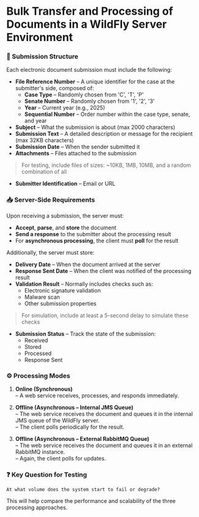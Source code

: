 # Bulk Transfer and Processing of Documents in a WildFly Server Environment

### 📄 Submission Structure
Each electronic document submission must include the following:

- **File Reference Number** – A unique identifier for the case at the submitter's side, composed of:
  - **Case Type** – Randomly chosen from 'C', 'T', 'P'
  - **Senate Number** – Randomly chosen from '1', '2', '3'
  - **Year** – Current year (e.g., 2025)
  - **Sequential Number** – Order number within the case type, senate, and year
- **Subject** – What the submission is about (max 2000 characters)
- **Submission Text** – A detailed description or message for the recipient (max 32KB characters)
- **Submission Date** – When the sender submitted it
- **Attachments** – Files attached to the submission

> For testing, include files of sizes: ~10KB, 1MB, 10MB, and a random combination of all

- **Submitter Identification** – Email or URL

### 📥 Server-Side Requirements
Upon receiving a submission, the server must:

- **Accept**, **parse**, and **store** the document
- **Send a response** to the submitter about the processing result
- For **asynchronous processing**, the client must **poll** for the result

Additionally, the server must store:

- **Delivery Date** – When the document arrived at the server
- **Response Sent Date** – When the client was notified of the processing result
- **Validation Result** – Normally includes checks such as:
  - Electronic signature validation
  - Malware scan
  - Other submission properties

> For simulation, include at least a 5-second delay to simulate these checks

- **Submission Status** – Track the state of the submission:
  - Received
  - Stored
  - Processed
  - Response Sent

### ⚙️ Processing Modes

1. **Online (Synchronous)**  
   – A web service receives, processes, and responds immediately.

2. **Offline (Asynchronous – Internal JMS Queue)**  
  – The web service receives the document and queues it in the internal JMS queue of the WildFly server.  
  – The client polls periodically for the result.

3. **Offline (Asynchronous – External RabbitMQ Queue)**  
   – The web service receives the document and queues it in an external RabbitMQ instance.  
   – Again, the client polls for updates.

### ❓ Key Question for Testing

    At what volume does the system start to fail or degrade?

This will help compare the performance and scalability of the three processing approaches.
